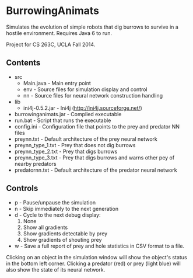 BurrowingAnimats
================

Simulates the evolution of simple robots that dig burrows to survive in a hostile environment. Requires Java 6 to run.

Project for CS 263C, UCLA Fall 2014.

## Contents

* src
  * Main.java - Main entry point
  * env - Source files for simulation display and control
  * nn - Source files for neural network construction handling
* lib
  * ini4j-0.5.2.jar - Ini4j (http://ini4j.sourceforge.net/)
* burrowinganimats.jar - Compiled executable
* run.bat - Script that runs the executable
* config.ini - Configuration file that points to the prey and predator NN files
* preynn.txt - Default architecture of the prey neural network
* preynn\_type\_1.txt - Prey that does not dig burrows
* preynn\_type\_2.txt - Prey that digs burrows
* preynn\_type\_3.txt - Prey that digs burrows and warns other pey of nearby predators
* predatornn.txt - Default architecture of the predator neural network

## Controls

* p - Pause/unpause the simulation
* n - Skip immediately to the next generation
* d - Cycle to the next debug display:
  1. None
  2. Show all gradients
  3. Show gradients detectable by prey
  4. Show gradients of shouting prey
* w - Save a full report of prey and hole statistics in CSV format to a file.

Clicking on an object in the simulation window will show the object's status in the bottom left corner. Clicking a predator (red) or prey (light blue) will also show the state of its neural network.

